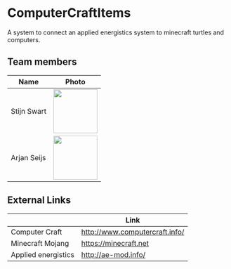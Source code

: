 # ComputerCraftItems

A system to connect an applied energistics system to minecraft turtles and computers.


## Team members

| Name                      | Photo                                                                    |
| ------------------------- | ---------------------------------------------------------------------- |
| Stijn Swart               | <img src="http://graph.facebook.com/100002103900814/picture" height="100" width="100"> |
| Arjan Seijs               | <img src="https://gyazo.com/1765d30d66c907689b876699329e228b.png" height="100" width="100"> |

## External Links
|                     | Link                                |
| --------------------| ----------------------------------- |
| Computer Craft      | http://www.computercraft.info/      |
| Minecraft Mojang    | https://minecraft.net               |
| Applied energistics | http://ae-mod.info/                 |
